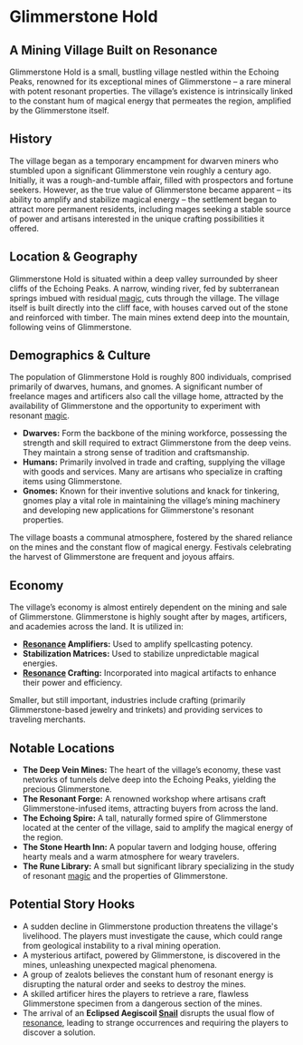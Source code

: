 # Glimmerstone Hold

## A Mining Village Built on Resonance

Glimmerstone Hold is a small, bustling village nestled within the Echoing Peaks, renowned for its exceptional mines of Glimmerstone – a rare mineral with potent resonant properties. The village’s existence is intrinsically linked to the constant hum of magical energy that permeates the region, amplified by the Glimmerstone itself.

## History

The village began as a temporary encampment for dwarven miners who stumbled upon a significant Glimmerstone vein roughly a century ago. Initially, it was a rough-and-tumble affair, filled with prospectors and fortune seekers. However, as the true value of Glimmerstone became apparent – its ability to amplify and stabilize magical energy – the settlement began to attract more permanent residents, including mages seeking a stable source of power and artisans interested in the unique crafting possibilities it offered.

## Location & Geography

Glimmerstone Hold is situated within a deep valley surrounded by sheer cliffs of the Echoing Peaks. A narrow, winding river, fed by subterranean springs imbued with residual [magic](/structure/mechanic/magic.md), cuts through the village. The village itself is built directly into the cliff face, with houses carved out of the stone and reinforced with timber. The main mines extend deep into the mountain, following veins of Glimmerstone.

## Demographics & Culture

The population of Glimmerstone Hold is roughly 800 individuals, comprised primarily of dwarves, humans, and gnomes. A significant number of freelance mages and artificers also call the village home, attracted by the availability of Glimmerstone and the opportunity to experiment with resonant [magic](/structure/mechanic/magic.md). 

*   **Dwarves:** Form the backbone of the mining workforce, possessing the strength and skill required to extract Glimmerstone from the deep veins. They maintain a strong sense of tradition and craftsmanship.
*   **Humans:** Primarily involved in trade and crafting, supplying the village with goods and services. Many are artisans who specialize in crafting items using Glimmerstone.
*   **Gnomes:** Known for their inventive solutions and knack for tinkering, gnomes play a vital role in maintaining the village’s mining machinery and developing new applications for Glimmerstone's resonant properties.

The village boasts a communal atmosphere, fostered by the shared reliance on the mines and the constant flow of magical energy. Festivals celebrating the harvest of Glimmerstone are frequent and joyous affairs.

## Economy

The village’s economy is almost entirely dependent on the mining and sale of Glimmerstone. Glimmerstone is highly sought after by mages, artificers, and academies across the land.  It is utilized in:

*   **[Resonance](/structure/mechanic/resonance.md) Amplifiers:**  Used to amplify spellcasting potency.
*   **Stabilization Matrices:**  Used to stabilize unpredictable magical energies.
*   **[Resonance](/structure/mechanic/resonance.md) Crafting:** Incorporated into magical artifacts to enhance their power and efficiency.

Smaller, but still important, industries include crafting (primarily Glimmerstone-based jewelry and trinkets) and providing services to traveling merchants.

## Notable Locations

*   **The Deep Vein Mines:** The heart of the village’s economy, these vast networks of tunnels delve deep into the Echoing Peaks, yielding the precious Glimmerstone.
*   **The Resonant Forge:** A renowned workshop where artisans craft Glimmerstone-infused items, attracting buyers from across the land.
*   **The Echoing Spire:** A tall, naturally formed spire of Glimmerstone located at the center of the village, said to amplify the magical energy of the region.
*   **The Stone Hearth Inn:** A popular tavern and lodging house, offering hearty meals and a warm atmosphere for weary travelers.
*   **The Rune Library:** A small but significant library specializing in the study of resonant [magic](/structure/mechanic/magic.md) and the properties of Glimmerstone.

## Potential Story Hooks

*   A sudden decline in Glimmerstone production threatens the village's livelihood. The players must investigate the cause, which could range from geological instability to a rival mining operation.
*   A mysterious artifact, powered by Glimmerstone, is discovered in the mines, unleashing unexpected magical phenomena.
*   A group of zealots believes the constant hum of resonant energy is disrupting the natural order and seeks to destroy the mines.
*   A skilled artificer hires the players to retrieve a rare, flawless Glimmerstone specimen from a dangerous section of the mines.
*  The arrival of an **Eclipsed Aegiscoil [Snail](/being/animal/snail.md)** disrupts the usual flow of [resonance](/structure/mechanic/resonance.md), leading to strange occurrences and requiring the players to discover a solution.
